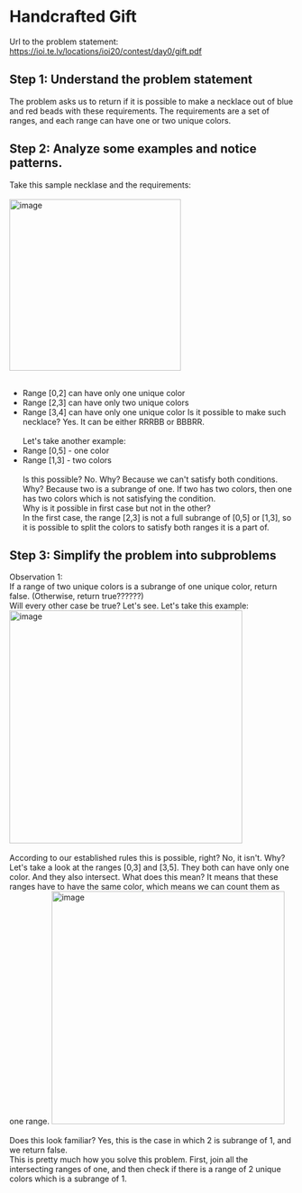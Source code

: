 # Handcrafted Gift
Url to the problem statement: https://ioi.te.lv/locations/ioi20/contest/day0/gift.pdf
## Step 1: Understand the problem statement
The problem asks us to return if it is possible to make a necklace out of blue and red beads with these requirements. The requirements are a set of ranges, and each range can have one or two unique colors.
## Step 2: Analyze some examples and notice patterns.
Take this sample necklase and the requirements: <br></br>
<img width="304" alt="image" src="https://github.com/N4m3N1ck/Competitive-Programming.md/assets/138298706/af62b307-5cc7-4d14-89dd-cd0f7a933f68"> <br></br>
- Range [0,2] can have only one unique color
- Range [2,3] can have only two unique colors
- Range [3,4] can have only one unique color
Is it possible to make such necklace? Yes. It can be either RRRBB or BBBRR.
<br></br>
Let's take another example:
- Range [0,5] - one color
- Range [1,3] - two colors <br></br>
Is this possible? No. Why? Because we can't satisfy both conditions. Why? Because two is a subrange of one. If two has two colors, then one has two colors which is not satisfying the condition. \
Why is it possible in first case but not in the other? \
In the first case, the range [2,3] is not a full subrange of [0,5] or [1,3], so it is possible to split the colors to satisfy both ranges it is a part of. 
## Step 3: Simplify the problem into subproblems
Observation 1: \
If a range of two unique colors is a subrange of one unique color, return false. (Otherwise, return true??????)\
Will every other case be true? Let's see.
Let's take this example:
<img width="413" alt="image" src="https://github.com/N4m3N1ck/Competitive-Programming/assets/138298706/d1c6291d-9d51-4814-bcfc-4ab1e0b3fc91"><br></br>
According to our established rules this is possible, right? No, it isn't. Why? \
Let's take a look at the ranges [0,3] and [3,5]. They both can have only one color. And they also intersect. What does this mean? It means that these ranges have to have the same color, which means we can count them as one range.
<img width="413" alt="image" src="https://github.com/N4m3N1ck/Competitive-Programming/assets/138298706/e25b5fb2-9242-4513-8923-2db76b05d94d"><br></br>
Does this look familiar? Yes, this is the case in which 2 is subrange of 1, and we return false. \
This is pretty much how you solve this problem. First, join all the intersecting ranges of one, and then check if there is a range of 2 unique colors which is a subrange of 1.


